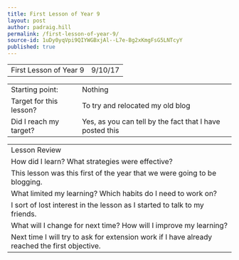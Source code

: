 ```yaml
---
title: First Lesson of Year 9
layout: post
author: padraig.hill
permalink: /first-lesson-of-year-9/
source-id: 1uDy0yqVpi9QIYWGBxjAl--L7e-Bg2xKmgFsG5LNTcyY
published: true
---
```

<table>
  <tr>
    <td>First Lesson of Year 9</td>
    <td>9/10/17</td>
  </tr>
</table>


<table>
  <tr>
    <td>Starting point:</td>
    <td>Nothing</td>
  </tr>
  <tr>
    <td>Target for this lesson?</td>
    <td>To try and relocated my old blog</td>
  </tr>
  <tr>
    <td>Did I reach my target?</td>
    <td>Yes, as you can tell by the fact that I have posted this</td>
  </tr>
</table>


<table>
  <tr>
    <td>Lesson Review</td>
  </tr>
  <tr>
    <td>How did I learn? What strategies were effective?</td>
  </tr>
  <tr>
    <td>This lesson was this first of the year that we were going to be blogging. </td>
  </tr>
  <tr>
    <td>What limited my learning? Which habits do I need to work on?</td>
  </tr>
  <tr>
    <td>I sort of lost interest in the lesson as I started to talk to my friends.</td>
  </tr>
  <tr>
    <td>What will I change for next time? How will I improve my learning?</td>
  </tr>
  <tr>
    <td>Next time I will try to ask for extension work if I have already reached the first objective.</td>
  </tr>
</table>


